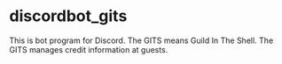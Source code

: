 # discordbot_gits
This is bot program for Discord. The GITS means Guild In The Shell. The GITS manages credit information at guests.

